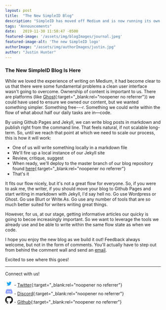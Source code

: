 ```yaml
---
layout: post
title:  "The New SimpleID Blog"
description: "SimpleID has moved off Medium and is now running its own custom, hosted blog."
tags: "Announcements"
date:   2019-11-30 11:58:47 -0500
featured-image: '/assets/img/blogImages/journal.jpeg'
featured-image-alt: 'The new SimpleID logo'
authorImage: "/assets/img/authorImages/justin.jpg"
author: "Justin Hunter"
---
```

### The New SimpleID Blog Is Here

While we loved the experience of writing on Medium, it had become clear to us that there were some fundamental problems a clean user interface wasn't going to overcome. Ownership of content is important to us. There are platforms (like [Ghost](https://ghost.org){:target="_blank:rel="noopener no referrer"}) we could have used to ensure we owned our content, but we wanted something simpler. Something free---r. Something we could write within the flow of what about half our daily tasks are in—code. 

By using Github Pages and Jekyll, we can write blog posts in markdown and publish right from the command line. That feels natural, if not scalable long-term. So, until we reach that point at which we need to scale our process, this is how it will work: 

* One of us will write something locally in a markdown file
* We'll fire up a local instance of our Jekyll site
* Review, critique, suggest
* When ready, we'll deploy to the master branch of our blog repository found [here](https://github.com/simplesecure/simplesecure.github.io){:target="_blank:rel="noopener no referrer"}
* That's it

It fits our flow nicely, but it's not a great flow for everyone. So, if you were to ask me, the writer, if you should move your blog to Github Pages and start writing in markdown with Jekyll, I'd say hell no. Go use Wordpress or Ghost. Go use Blurt or Write.As. Go use any number of tools that are so much better suited for writers writing great things. 

However, for us, at our stage, getting informative articles our quicky is going to becoe increasingly important. So we want to leverage the tools we already use and be able to write within the same flow state as when we code. 

I hope you enjoy the new blog as we build it out! Feedback always welcome, but not in the form of comments. You'll actually have to step out from behind the comment wall and send an [email](mailto:hello@simpleid.xyz).

Excited to see where this goes!

---  

Connect with us!

![Twitter Logo](/assets/img/blogImages/twitter.png) - [Twitter](https://twitter.com/stealthy){:target="_blank:rel="noopener no referrer"}  
![Discord Logo](/assets/img/blogImages/discord.png) - [Discord](https://discord.gg/bHVPZ39){:target="_blank:rel="noopener no referrer"}  
![Github Logo](/assets/img/blogImages/github.png) - [Github](https://github.com/simplesecure){:target="_blank:rel="noopener no referrer"}  